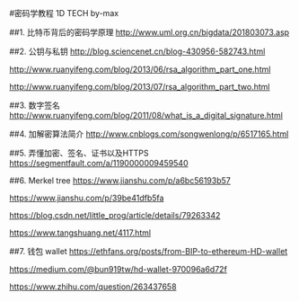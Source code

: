 #密码学教程 1D TECH  by-max 

##1.	比特币背后的密码学原理
http://www.uml.org.cn/bigdata/201803073.asp


##2.	公钥与私钥
http://blog.sciencenet.cn/blog-430956-582743.html

http://www.ruanyifeng.com/blog/2013/06/rsa_algorithm_part_one.html

http://www.ruanyifeng.com/blog/2013/07/rsa_algorithm_part_two.html

##3.	数字签名
http://www.ruanyifeng.com/blog/2011/08/what_is_a_digital_signature.html

##4.	加解密算法简介
http://www.cnblogs.com/songwenlong/p/6517165.html

##5.	弄懂加密、签名、证书以及HTTPS
https://segmentfault.com/a/1190000009459540

##6.	Merkel tree
https://www.jianshu.com/p/a6bc56193b57

https://www.jianshu.com/p/39be41dfb5fa

https://blog.csdn.net/little_prog/article/details/79263342

https://www.tangshuang.net/4117.html

##7.	钱包 wallet
https://ethfans.org/posts/from-BIP-to-ethereum-HD-wallet

https://medium.com/@bun919tw/hd-wallet-970096a6d72f

https://www.zhihu.com/question/263437658
